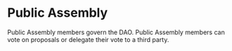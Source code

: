 # Public Assembly

Public Assembly members govern the DAO. Public Assembly members can vote on proposals or delegate their vote to a third party.
